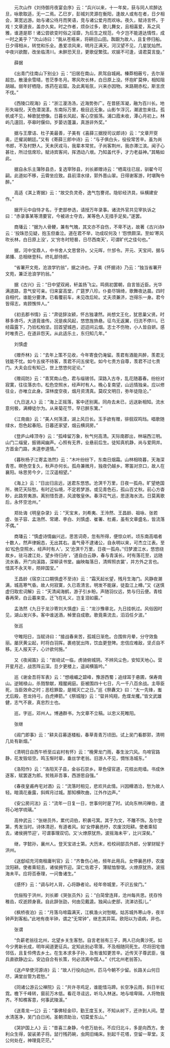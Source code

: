 <!-- { "loadSidebar": true } -->
　　元次山作《刘侍御月夜宴会序》云：“兵兴以来，十一年矣，获与同人欢醉达旦，咏歌取适，无一二焉。乙巳岁，彭城刘灵源在衡阳，逢故人或有在者，日夕相会，第宽远游。始与诸公待月而笑语，竞与诸公爱月而欢咏。夜久，赋诗言怀。于戏！文章道丧，盖亦久矣。时之作者，烦杂过多，歌儿舞女，且相喜爱，系之风雅，谁道是耶！诸公尝欲变时俗之淫靡，为后生之规范，今夕岂不能道达情性，成一时之美乎？”次山诗曰：“我从苍梧来，将耕旧山田。踟蹰为故人，且复停归船。日夕得相从，转觉和乐全。愚爱凉风来，明月正满天。河汉望不见，几星犹灿然。中夜兴欲酣，改坐临清川。未醉恐天旦，更歌促繁弦。欢娱不可逢，请君莫言旋。”

　　薛据

　　《出青门往南山下别业》云：“旧居在南山，夙驾自城阙。榛莽相蔽亏，去尔渐超忽。散漫余雪晴，苍茫季冬月。寒风吹长林，白日原上没。怀抱旷莫伸，相知阻胡越。弱年好栖隐，炼药在岩窟。及此离垢氛，兴来亦因物。末路期赤松，斯言庶不伐。”

　　《西陵口观海》云：“浙江漫汤汤，近海势弥广。在昔胚浑凝，融为百川长。地形失端倪，天色潜滉漾。东南际万里，极目远无象。山影乍浮沉，潮波忽来往。孤帆或不见，棹歌犹想像。日暮长风起，客心空振荡。浦口霞未收，潭心月初上。林屿几邅回，亭皋时偃仰。岁晏访蓬瀛，真游非外奖。”

　　据与王摩诘、杜子美最善，子美有《喜薛三据授司议郎诗》云：“文章开窔奥，迁擢润朝廷。”又有《寄薛三郎中诗》云：“与子俱白头，役役常苦辛。虽为尚书郎，不及村野人。天未厌戎马，我辈本常贫。子尚客荆州，我亦滞江滨。闻子心甚壮，所过信席珍。赋诗宾客间，挥洒动八垠。乃知盖代手，才力老益神。”其略如此。

　　据自永乐主簿陟县丞，复选宰陟县，刘长卿赠诗云：“栖鸾往已屈，驯翟今可嗣。此道如不移，云霄坐应致。县前漳水绿，郭外晋山翠。日得谢客游，时堪陶令醉。”

　　高适《淇上寄据》云：“故交负灵奇，逸气包謇谔。隐轸经济具，纵横建安作。”

　　据开元中自恃才名，于吏部参选，请授万年录事。诸流外官共见宰执诉之曰：“赤录事某等清要官，今被进士夺去，某等色人无措手足矣。”遂罢。

　　商璠云：“据为人骨鲠，兼有气魄，其文亦不自伤，不卑不达，故著《古兴诗》云：‘投珠恐见疑，抱玉但垂泣。道在君不举，功成叹何及！’怨愤颇深。至如‘寒风吹长林，白日原上没’，又‘穷冬时短晷，日尽西南天’，可谓旷代之佳句也。”

　　据，河中宝鼎人，中书舍人文思曾孙。父元晖，什邡令。开元、天宝间，据与弟播、总相继登科。终礼部侍郎。

　　“省署开文苑，沧浪学钓翁”，据之诗也。子美《怀据诗》乃云：“独当省署开文苑，兼泛沧浪学钓翁。”

　　据《古兴》云：“日中望双阙，轩盖扬飞尘。鸣佩初罢朝，自言皆近臣。光华满道路，意气安可亲。归来宴高堂，广筵罗八珍。仆妾尽锦绮，歌舞夜达晨。四时自相代，谁能分要津。已看覆前车，未见改后轮。丈夫须兼济，岂得乐一身。君今皆得志，肯顾憔悴人。”

　　《初去郡书情》云：“肃徒辞汝颍，怀古独凄然。尚想文王化，犹思巢父贤。时移多谗巧，大道竟谁传。况是疾风起，悠悠旌斾悬。征鸟无返翼，归流不停川。已经霜露下，乃验松柏坚。回首望城邑，迢迢间云烟。志士不伤物，小人皆自妍。感时唯责己，在道非怨天。从此适乐土，东归知几年。”

　　刘慎虚

　　《赠乔林》云：“去年上策不见收，今年寄食仍淹留。羡君有酒能共醉，羡君无钱能不忧。如今五侯不待客，羡君不问五侯宅。如今七贵方自尊，羡君不过七贵门。大夫会应有知己，世上悠悠何足论。”

　　《赠阎防》云：“青冥南山色，君与缁锡邻。深路入古寺，乱花随暮春。纷纷对寂寞，往往落衣巾。松色空照水，经声时有人。晚心复南望，山远情独亲。应以修往业，亦唯立此身。深林度空夜，烟月资清真。莫叹文明日，弥年徒隐沦。”

　　《九日送人》云：“海上正摇落，客中还别离。同舟去未已，远送新相知。流水意何极，满樽徒尔为。从来菊花节，早已醉东篱。”

　　《江南曲》云：“美人何荡漾，湖上风日长。玉手欲有赠，徘徊双鸣珰。唱歌随绿水，怨色起春阳。日暮还家望，烟云横洞房。”

　　《登庐山峰顶寺》云：“孤峰留万象，秋气何高清。天际南郡出，林端西江明。山门二缁叟，振锡闻幽声。心照有无界，业悬前后生。徒知真机静，尚与爱网并。方首金门路，未遑参道情。”

　　《暮秋杨子江寄孟浩然》云：“木叶纷纷下，东南日烟霜。山林相晓暮，天海深青苍。暝色空复久，秋声亦何长。孤舟兼微月，独夜仍越乡。寒笛对京口，故人在襄阳。咏思劳今夕，江汉遥相望。”

　　《海上》云：“日出归且远，送君东悠悠。沧溟千万里，日夜一孤舟。旷望绝国所，微茫天际愁。有时近仙境，不定若梦游。或见青色石，孤山百丈秋。前心方杳眇，此路劳夷游。离别惜吾道，风波敬皇休。春浮花气远，思逐海水流。日莫离歌后，永怀空沧州。”

　　郑处诲《明皇杂录》云：“天宝末，刘希夷、王泠然、王昌龄、祖咏、张若虚、张子容、孟浩然、常建、李白、刘慎虚、崔署、杜甫，虽有文章盛名，皆流落不偶。”

　　商璠云：“慎虚诗情幽兴远，思苦词奇，忽有所得，便惊众听。顷东南高唱者十数人，然声律婉态，无出其右。虽气骨不逮诸公，自永明以来，可杰立江表。至如‘松色空照水，经声时有人’，又‘沧溟千万里，日夜一孤舟。’‘归梦渡江水，悠悠绕故乡。驻马渡江处，望乡待归舟’，‘道自白云静，春与青溪长。时有落花至，远随流水香。开门向溪路，深柳读书堂。幽映每落日，清辉照衣裳’，并方外之言也。惜其不永天年，陨碎国宝。”

　　王昌龄《宿京江口期慎虚不至诗》云：“霜天起长望，残月生海门。风静夜潮满，城高寒气昏。故人何寂寞，久已乖清言。明发不能寐，徒盈江上樽。”又《送慎虚归取宏词解》云：“天清闻海鹤，游子引乡盼。声随羽仪远，势与归云便。青桂春再荣，白云暮来变。迁飞在礼义，岂复泪如霰。”

　　孟浩然《九日于龙沙寄刘大慎虚》云：“龙沙豫章北，九日挂帆过。风俗因时见，湖山发兴多。客中谁送酒，棹里自成歌。歌竟乘流去，滔滔任夕波。”

　　张巡

　　守睢阳日，当赋诗曰：“接战春来苦，孤城日渐危。合围侔月晕，分守效鱼丽。屡厌黄尘起，时将白羽挥。裹疮犹出阵，饮血更登陴。忠信应难敌，坚贞自不移。无人报天子，心计欲何施。”

　　又《夜闻笛》云：“岧峣试一临，虏骑俯城阴。不辨风尘色，安知天地心。营开星月近，战苦阵云深。旦夕更楼上，遥闻横笛吟。”

　　巡《谢金吾将军表》云：“想峨嵋之碧峰，豫游西蜀；追绿耳于悬圃，保寿南山。逆贼禄山，杀戮黎献，羶腥阙庭。臣被围四十七日，凡一千八百余战。主辱臣死，当臣效命之时；恶稔罪盈，是贼灭亡之日。”巡《祭纛文》曰：“太一先锋，蚩尤后殿，苍龙持弓，白虎捧箭。”《祭城隍》云：“眢井鸠翔，危堞龙攫。”皆文武雄健，志气不衰，真忠烈士也。

　　巡，字巡，邓州人。博通群书，为文章不立稿。以忠义死睢阳。

　　张继

　　《阊门即事》云：“耕夫召募逐楼船，春草青青万顷田。试上吴门看郡郭，清明几处有新烟。”

　　《清明日自西午桥至瓜岩村有怀》云：“晚霁龙门雨，春生汝穴风。鸟啼官路静，花发毁垣空。鸣玉惭时辈，垂丝学老翁。旧游人不见，惆怅洛城东。”

　　《洛阳作》云：“洛阳天子县，金谷石崇乡。草色侵官道，花枝出苑墙。书成休逐客，赋罢遂为郎。贫贱非吾事，西游思自强。”

　　《春夜皇甫冉宅对酒》云：“流落时相见，悲欢共此情。兴因樽酒洽，愁为故人轻。暗滴花垂露，斜辉月过城。那知横吹曲，江外作边声。”

　　《安公房问法》云：“流年一日复一日，世事何时是了时。试向东林问禅伯，遣将心地学琉璃。”

　　高仲武云：“张继员外，累代词伯，积袭弓箕。其于为文，不雕不饰。及尔登第，秀发当时。诗体清迥，有道者风。如‘女停襄邑杼，农废汶阳耕。使者乘轺去，诸侯拥节迎’，可谓事理双切。又‘火燎原犹热，波摇海未平’，比兴深矣。”

　　继，字懿孙，襄州人。登天宝进士第。大历末，检校祠部员外郎，分掌财赋于洪州。

　　《送郄绍充河南租庸判官》云：“齐鲁伤心地，频年此用兵。女停襄邑杼，农废汶阳耕。使者乘轺去，诸侯拥节迎。深仁佐君子，薄赋恤黎氓。火燎原犹热，波摇海未平。应将否泰理，一问鲁诸生。”

　　《感怀》云：“调与时人背，心将静者论。经年帝城里，不识五侯门。”

　　伉俪殁于洪州，刘长卿《哭张员外》云：“白简曾连拜，沧州每共思。抚存怜稚齿，叹逝顾身衰。自此辞张劭，何由见戴逵。独闻山吏部，流涕访孤儿。”

　　《枫桥夜泊》云：“月落乌啼霜满天，江枫渔火对愁眠。姑苏城外寒山寺，夜半钟声到客船。”此地有夜半钟，谓之“无常钟”，继志其异耳。欧阳以为语病，非也。

　　张谓

　　“负薪老翁往北州，北望乡关生客愁。自言老翁有三子，两人已向黄沙死。如今少男新长成，明年闻道更征兵。定知此别必零落，不及相随同死生。尽将田宅借邻伍，且复伶俜去乡土。在生本求多子孙，及有谁知更苦辛。近传天子尊武臣，强兵直欲静边尘。安边自合有长策，何必流离中国人。”《代北州老翁答》。

　　《送卢举使河源诗》云：“故人行役向边州，匹马今朝不少留。长路关山何日尽，满堂丝管为君愁。”

　　《同诸公游云公禅院》云：“共许寻鸡足，谁能惜马蹄。长空净云雨，斜日半虹霓。檐下千峰转，窗前万木低。看花寻迳远，听乌入林迷。地与喧卑隔，人将物我齐。不知樵客意，何事武陵溪。”

　　《送青龙一公》云：“事佛轻金印，勤王度玉关。不知从树下，还许到人间。楚水清莲净，吴门白日闲。圣朝须助治，切莫爱东山。”

　　《哭护国上人》云：“昔喜三身静，今悲万劫长。不应归北斗，多是向西方。舍利众生得，袈裟弟子将。鼠行残药碗，虫网旧绳床。别起千花塔，空留一草堂。支公何处在，神理竟茫茫。”

